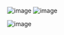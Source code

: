 ![image](https://user-images.githubusercontent.com/57319180/179344837-bdc5b5fb-c6ba-41a3-9014-e5fa314d836c.png)
![image](https://user-images.githubusercontent.com/57319180/179344855-772a8dff-f4b9-4b09-8847-692e53c41452.png)

![image](https://user-images.githubusercontent.com/57319180/179344861-bca02739-a0cf-4df2-b060-b59da3e37415.png)
